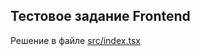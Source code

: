## Тестовое задание Frontend
Решение в файле [src/index.tsx](https://github.com/Wladimix/selsup-task/blob/main/src/index.tsx)

